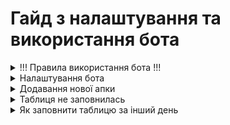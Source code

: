 <h1>Гайд з налаштування та використання бота</h1>
<details>
  <summary>!!! Правила використання бота !!!</summary>
  
  1. Ні в якому випадку не можна змінювати порядок таблиць в Google Sheets
  2. Не переставляти/додавати колонки в сторінках
  3. Дивись пункт 1 та 2
  
</details>
<details>
  <summary>Налаштування бота</summary>
  1. ```bash
      git clone https://github.com/username/repository.git
      ```

  hello_world()
</details>
<details>
  <summary>Додавання нової апки</summary>
  1. 
</details>
<details>
  <summary>Таблиця не заповнилась</summary>
  1. 
</details>
<details>
  <summary>Як заповнити таблицю за інший день</summary>
  1. 
</details>
